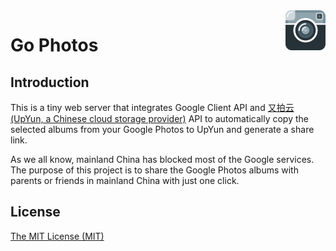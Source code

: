 <img align="right" src="gophotos/static/image/logo-64.png"/>

# Go Photos

## Introduction

This is a tiny web server that integrates Google Client API and [又拍云(UpYun, a Chinese cloud storage provider)](https://www.upyun.com) API to automatically 
copy the selected albums from your Google Photos to UpYun and generate a share link.

As we all know, mainland China has blocked most of the Google services. The purpose of this project is to share the Google Photos albums with
parents or friends in mainland China with just one click.

## License

[The MIT License (MIT)](LICENSE.md)
